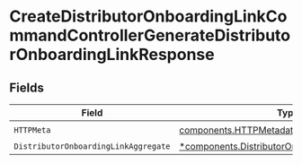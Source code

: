 # CreateDistributorOnboardingLinkCommandControllerGenerateDistributorOnboardingLinkResponse


## Fields

| Field                                                                                                           | Type                                                                                                            | Required                                                                                                        | Description                                                                                                     |
| --------------------------------------------------------------------------------------------------------------- | --------------------------------------------------------------------------------------------------------------- | --------------------------------------------------------------------------------------------------------------- | --------------------------------------------------------------------------------------------------------------- |
| `HTTPMeta`                                                                                                      | [components.HTTPMetadata](../../models/components/httpmetadata.md)                                              | :heavy_check_mark:                                                                                              | N/A                                                                                                             |
| `DistributorOnboardingLinkAggregate`                                                                            | [*components.DistributorOnboardingLinkAggregate](../../models/components/distributoronboardinglinkaggregate.md) | :heavy_minus_sign:                                                                                              | N/A                                                                                                             |